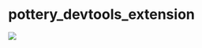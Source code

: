 # pottery_devtools_extension

<img src="https://github.com/kaboc/pot/assets/20254485/db1e69e8-241a-4969-b6be-3081fd34d5df">
